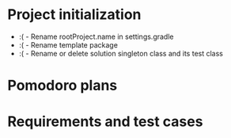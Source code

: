 # Project initialization
* :( - Rename rootProject.name in settings.gradle
* :( - Rename template package
* :( - Rename or delete solution singleton class and its test class

# Pomodoro plans

# Requirements and test cases